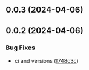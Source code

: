 ## 0.0.3 (2024-04-06)

## 0.0.2 (2024-04-06)

### Bug Fixes

- ci and versions ([f748c3c](https://github.com/edwinhern/express-typescript-2024/commit/f748c3c24543674ae8755057ea95a744ce3a18e9))
